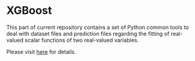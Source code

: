 # XGBoost
This part of current repository contains a set of Python common tools to deal with dataset files and prediction files regarding the fitting of real-valued scalar functions of two real-valued variables.

Please visit [here](https://computationalmindset.com/en/machine-learning/common-tools-for-function-fitting.html) for details.
